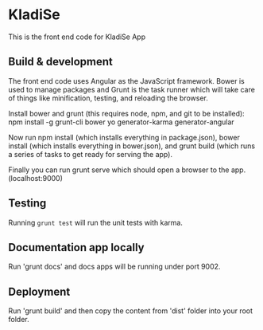 # KladiSe

This is the front end code for KladiSe App

## Build & development

The front end code uses Angular as the JavaScript framework. Bower is used to manage packages and Grunt is the task runner which will take care of things like minification, testing, and reloading the browser.

Install bower and grunt (this requires node, npm, and git to be installed): npm install -g grunt-cli bower yo generator-karma generator-angular

Now run npm install (which installs everything in package.json), bower install (which installs everything in bower.json), and grunt build (which runs a series of tasks to get ready for serving the app).

Finally you can run grunt serve which should open a browser to the app. (localhost:9000)

## Testing

Running `grunt test` will run the unit tests with karma.

## Documentation app locally

Run 'grunt docs' and docs apps will be running under port 9002.

## Deployment

Run 'grunt build' and then copy the content from 'dist' folder into your root folder.
